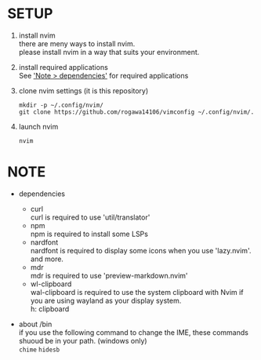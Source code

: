 # SETUP
1. install nvim  
    there are meny ways to install nvim.  
    please install nvim in a way that suits your environment.  

2. install required applications  
    See ['Note > dependencies'](#note_dependencies) for required applications  

3. clone nvim settings (it is this repository)  
    ```
    mkdir -p ~/.config/nvim/
    git clone https://github.com/rogawa14106/vimconfig ~/.config/nvim/.
    ```

4. launch nvim  
    ```
    nvim
    ```

# NOTE
<div id="note_dependencies"></div>

* dependencies  
    - curl  
        curl is required to use 'util/translator'  
    - npm  
        npm is required to install some LSPs  
    - nardfont  
        nardfont is required to display some icons when you use 'lazy.nvim'. and more.  
    - mdr  
        mdr is required to use 'preview-markdown.nvim'  
    - wl-clipboard  
        wal-clipboard is required to use the system clipboard with Nvim if you are using wayland as your display system.  
        h: clipboard  

* about /bin  
    if you use the following command to change the IME, these commands shuoud be in your path. (windows only)  
    `chime` `hidesb`  

